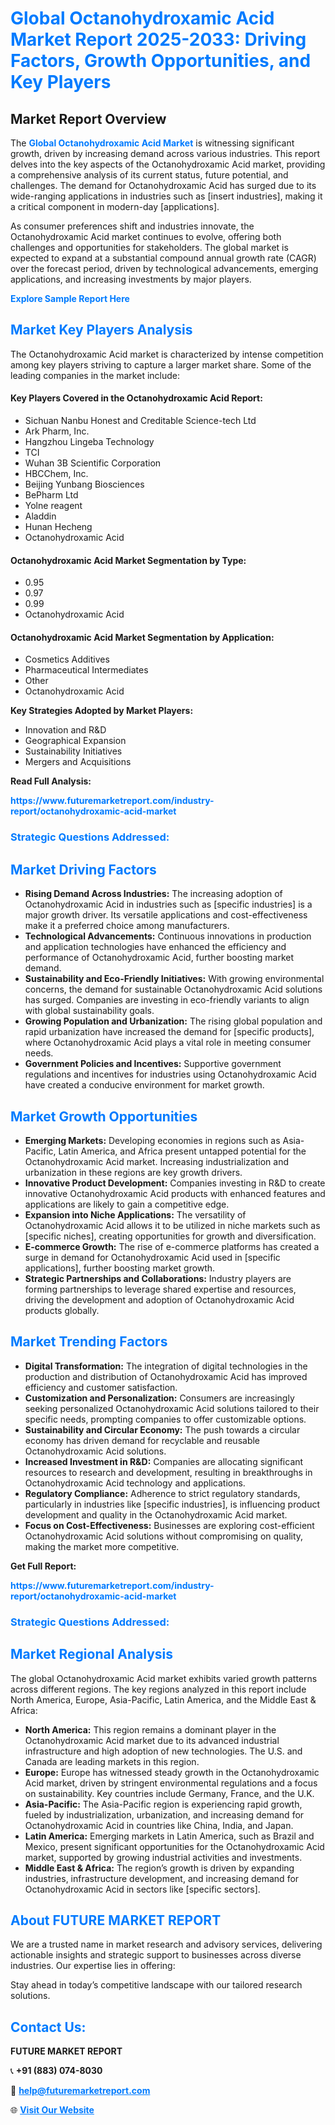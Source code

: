 <h1 style="color: #007BFF;">Global Octanohydroxamic Acid Market Report 2025-2033: Driving Factors, Growth Opportunities, and Key Players</h1>

<section id="overview">
<h2>Market Report Overview</h2>
<p>The <a href="https://www.futuremarketreport.com/industry-report/octanohydroxamic-acid-market" style="color: #007BFF; text-decoration: none;"><strong>Global Octanohydroxamic Acid Market</strong></a> is witnessing significant growth, driven by increasing demand across various industries. This report delves into the key aspects of the Octanohydroxamic Acid market, providing a comprehensive analysis of its current status, future potential, and challenges. The demand for Octanohydroxamic Acid has surged due to its wide-ranging applications in industries such as [insert industries], making it a critical component in modern-day [applications].</p>
<p>As consumer preferences shift and industries innovate, the Octanohydroxamic Acid market continues to evolve, offering both challenges and opportunities for stakeholders. The global market is expected to expand at a substantial compound annual growth rate (CAGR) over the forecast period, driven by technological advancements, emerging applications, and increasing investments by major players.</p>
</section>

<section id="overview">
<p><a href="https://www.futuremarketreport.com/request-sample/reportId=106931" style="color: #007BFF; text-decoration: none;"><strong>Explore Sample Report Here</strong></a></p>
</section>

<section id="key-players">
<h2 style="color: #007BFF;">Market Key Players Analysis</h2>
<p>The Octanohydroxamic Acid market is characterized by intense competition among key players striving to capture a larger market share. Some of the leading companies in the market include:</p>
<h4>Key Players Covered in the Octanohydroxamic Acid Report:</h4>
<ul><li>Sichuan Nanbu Honest and Creditable Science-tech Ltd</li><li>Ark Pharm, Inc.</li><li>Hangzhou Lingeba Technology</li><li>TCI</li><li>Wuhan 3B Scientific Corporation</li><li>HBCChem, Inc.</li><li>Beijing Yunbang Biosciences</li><li>BePharm Ltd</li><li>Yolne reagent</li><li>Aladdin</li><li>Hunan Hecheng</li><li>Octanohydroxamic Acid</li></ul>
<h4>Octanohydroxamic Acid Market Segmentation by Type:</h4>
<ul><li>0.95</li><li>0.97</li><li>0.99</li><li>Octanohydroxamic Acid</li></ul>

<h4>Octanohydroxamic Acid Market Segmentation by Application:</h4>
<ul><li>Cosmetics Additives</li><li>Pharmaceutical Intermediates</li><li>Other</li><li>Octanohydroxamic Acid</li></ul>
<p><strong>Key Strategies Adopted by Market Players:</strong></p>
<ul>
<li>Innovation and R&D</li>
<li>Geographical Expansion</li>
<li>Sustainability Initiatives</li>
<li>Mergers and Acquisitions</li>
</ul>
</section>

<section>
<p><strong>Read Full Analysis: </strong></p><a href="https://www.futuremarketreport.com/industry-report/octanohydroxamic-acid-market" style="color: #007BFF; text-decoration: none;"><strong>https://www.futuremarketreport.com/industry-report/octanohydroxamic-acid-market</strong></a>
<h3 style="color: #007BFF;">Strategic Questions Addressed:</h3>
</section>

<section id="driving-factors">
<h2 style="color: #007BFF;">Market Driving Factors</h2>
<ul>
<li><strong>Rising Demand Across Industries:</strong> The increasing adoption of Octanohydroxamic Acid in industries such as [specific industries] is a major growth driver. Its versatile applications and cost-effectiveness make it a preferred choice among manufacturers.</li>
<li><strong>Technological Advancements:</strong> Continuous innovations in production and application technologies have enhanced the efficiency and performance of Octanohydroxamic Acid, further boosting market demand.</li>
<li><strong>Sustainability and Eco-Friendly Initiatives:</strong> With growing environmental concerns, the demand for sustainable Octanohydroxamic Acid solutions has surged. Companies are investing in eco-friendly variants to align with global sustainability goals.</li>
<li><strong>Growing Population and Urbanization:</strong> The rising global population and rapid urbanization have increased the demand for [specific products], where Octanohydroxamic Acid plays a vital role in meeting consumer needs.</li>
<li><strong>Government Policies and Incentives:</strong> Supportive government regulations and incentives for industries using Octanohydroxamic Acid have created a conducive environment for market growth.</li>
</ul>
</section>

<section id="growth-opportunities">
<h2 style="color: #007BFF;">Market Growth Opportunities</h2>
<ul>
<li><strong>Emerging Markets:</strong> Developing economies in regions such as Asia-Pacific, Latin America, and Africa present untapped potential for the Octanohydroxamic Acid market. Increasing industrialization and urbanization in these regions are key growth drivers.</li>
<li><strong>Innovative Product Development:</strong> Companies investing in R&D to create innovative Octanohydroxamic Acid products with enhanced features and applications are likely to gain a competitive edge.</li>
<li><strong>Expansion into Niche Applications:</strong> The versatility of Octanohydroxamic Acid allows it to be utilized in niche markets such as [specific niches], creating opportunities for growth and diversification.</li>
<li><strong>E-commerce Growth:</strong> The rise of e-commerce platforms has created a surge in demand for Octanohydroxamic Acid used in [specific applications], further boosting market growth.</li>
<li><strong>Strategic Partnerships and Collaborations:</strong> Industry players are forming partnerships to leverage shared expertise and resources, driving the development and adoption of Octanohydroxamic Acid products globally.</li>
</ul>
</section>

<section id="trending-factors">
<h2 style="color: #007BFF;">Market Trending Factors</h2>
<ul>
<li><strong>Digital Transformation:</strong> The integration of digital technologies in the production and distribution of Octanohydroxamic Acid has improved efficiency and customer satisfaction.</li>
<li><strong>Customization and Personalization:</strong> Consumers are increasingly seeking personalized Octanohydroxamic Acid solutions tailored to their specific needs, prompting companies to offer customizable options.</li>
<li><strong>Sustainability and Circular Economy:</strong> The push towards a circular economy has driven demand for recyclable and reusable Octanohydroxamic Acid solutions.</li>
<li><strong>Increased Investment in R&D:</strong> Companies are allocating significant resources to research and development, resulting in breakthroughs in Octanohydroxamic Acid technology and applications.</li>
<li><strong>Regulatory Compliance:</strong> Adherence to strict regulatory standards, particularly in industries like [specific industries], is influencing product development and quality in the Octanohydroxamic Acid market.</li>
<li><strong>Focus on Cost-Effectiveness:</strong> Businesses are exploring cost-efficient Octanohydroxamic Acid solutions without compromising on quality, making the market more competitive.</li>
</ul>
</section>

<section>
<p><strong>Get Full Report: </strong></p><a href="https://www.futuremarketreport.com/industry-report/octanohydroxamic-acid-market" style="color: #007BFF; text-decoration: none;"><strong>https://www.futuremarketreport.com/industry-report/octanohydroxamic-acid-market</strong></a>
<h3 style="color: #007BFF;">Strategic Questions Addressed:</h3>
</section>


<section id="regional-analysis">
<h2 style="color: #007BFF;">Market Regional Analysis</h2>
<p>The global Octanohydroxamic Acid market exhibits varied growth patterns across different regions. The key regions analyzed in this report include North America, Europe, Asia-Pacific, Latin America, and the Middle East & Africa:</p>
<ul>
<li><strong>North America:</strong> This region remains a dominant player in the Octanohydroxamic Acid market due to its advanced industrial infrastructure and high adoption of new technologies. The U.S. and Canada are leading markets in this region.</li>
<li><strong>Europe:</strong> Europe has witnessed steady growth in the Octanohydroxamic Acid market, driven by stringent environmental regulations and a focus on sustainability. Key countries include Germany, France, and the U.K.</li>
<li><strong>Asia-Pacific:</strong> The Asia-Pacific region is experiencing rapid growth, fueled by industrialization, urbanization, and increasing demand for Octanohydroxamic Acid in countries like China, India, and Japan.</li>
<li><strong>Latin America:</strong> Emerging markets in Latin America, such as Brazil and Mexico, present significant opportunities for the Octanohydroxamic Acid market, supported by growing industrial activities and investments.</li>
<li><strong>Middle East & Africa:</strong> The region’s growth is driven by expanding industries, infrastructure development, and increasing demand for Octanohydroxamic Acid in sectors like [specific sectors].</li>
</ul>
</section>

<footer>
<h2 style="color: #007BFF;">About FUTURE MARKET REPORT</h2>
<p>We are a trusted name in market research and advisory services, delivering actionable insights and strategic support to businesses across diverse industries. Our expertise lies in offering:</p>

<p>Stay ahead in today’s competitive landscape with our tailored research solutions.</p>

<h2 style="color: #007BFF;">Contact Us:</h2>
<p><strong>FUTURE MARKET REPORT</strong></p>
<p>📞 <strong>+91 (883) 074-8030</strong></p>
<p>📧 <strong><a href="mailto:help@futuremarketreport.com" style="color: #007BFF;">help@futuremarketreport.com</a></strong></p>
<p>🌐 <strong><a href="https://www.futuremarketreport.com/" style="color: #007BFF;">Visit Our Website</a></strong></p>
</footer>